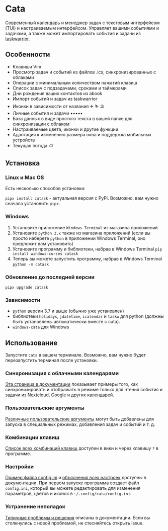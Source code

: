 # Cata

Современный календарь и менеджер задач с текстовым интерфейсом (TUI) и настраиваемым интерфейсом. Управляет вашими событиями и задачами, а также может импортировать события и задачи из [taskwarrior](https://github.com/GothenburgBitFactory/taskwarrior).

## Особенности

- Клавиши Vim
- Просмотр задач и событий из файлов .ics, синхронизированных с облаками
- Операции с минимальным количеством нажатий клавиш
- Список задач с подзадачами, сроками и таймерами
- Дни рождения ваших контактов из abook
- Импорт событий и задач из taskwarrior
- Иконки в зависимости от названия ✈ ⛷ ⛱
- Личные события и задачи •••••
- База данных в виде простого текста в вашей папке для синхронизации с облаком
- Настраиваемые цвета, иконки и другие функции
- Адаптация к изменению размера окна и поддержка мобильных устройств
- Текущая погода ⛅

## Установка

### Linux и Mac OS

Есть несколько способов установки:

`pipx install catask` - актуальная версия с PyPi. Возможно, вам нужно сначала установить `pipx`.

### Windows

1. Установите приложение `Windows Terminal` из магазина приложений
2. Установите `python 3.x` также из магазина приложений (если вы просто наберете `python` в приложении Windows Terminal, оно предложит вам установить)
3. Установите программу и библиотеки, набрав в Windows Terminal `pip install windows-curses catask`
4. Теперь вы можете запустить программу, набрав в Windows Terminal `python -m catask`

### Обновление до последней версии

`pipx upgrade catask`

### Зависимости

- `python` версии 3.7 и выше (обычно уже установлен)
- библиотеки `holidays`, `jdatetime`, `icalendar` и `taskw` для python (должны быть установлены автоматически вместе с cata).
- `windows-cata` для Windows

## Использование

Запустите `cata` в вашем терминале. Возможно, вам нужно будет перезапустить терминал после установки.

### Синхронизация с облачными календарями

[Эта страница в документации](https://svyatov-hub.gitbook.io/cata/oblachnaya-sinkhronizaciya) показывает примеры того, как синхронизировать и отображать в режиме только для чтения события и задачи из Nextcloud, Google и других календарей.

### Пользовательские аргументы

[Различные пользовательские аргументы](https://svyatov-hub.gitbook.io/cata/polzovatelskie-argumenty) могут быть добавлены для запуска в специальных режимах, добавления задач и событий и т. д.

### Комбинации клавиш

[Список всех комбинаций клавиш](https://svyatov-hub.gitbook.io/cata/sochetaniya-klavish) доступен в вики и через клавишу `?` в программе.

### Настройки

[Пример файла config.ini](https://svyatov-hub.gitbook.io/cata/nastroiki-po-umolchaniyu) и [объяснения всех настроек](https://svyatov-hub.gitbook.io/cata/nastroiki) доступны в документации.
При первом запуске программа создаст файл `config.ini`, который вы можете редактировать для изменения параметров, цветов и иконок в `~/.config/cata/config.ini`.

### Устранение неполадок

[Типичные проблемы и решения](https://svyatov-hub.gitbook.io/cata/debagging) описаны в документации. Если вы столкнулись с новой проблемой, не стесняйтесь открыть issue.
